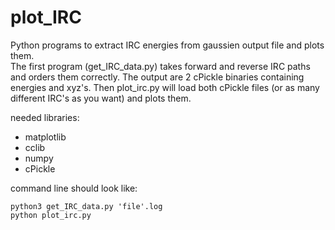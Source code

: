 # plot_IRC
Python programs to extract IRC energies from gaussien output file and plots them. <br />
The first program (get_IRC_data.py) takes forward and reverse IRC paths and orders them correctly. The output are 2 cPickle binaries containing energies and xyz's. Then plot_irc.py will load both cPickle files (or as many different IRC's as you want) and plots them. <br />

needed libraries:
- matplotlib
- cclib
- numpy
- cPickle

command line should look like:
```
python3 get_IRC_data.py 'file'.log
python plot_irc.py
```

